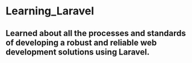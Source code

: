 # Learning_Laravel

## Learned about all the processes and standards of developing a robust and reliable web development solutions using Laravel.

